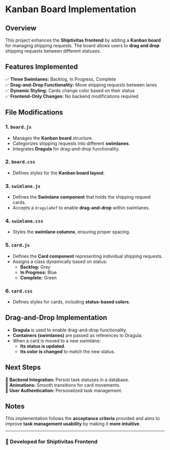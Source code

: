 # Kanban Board Implementation

## Overview
This project enhances the **Shiptivitas frontend** by adding a **Kanban board** for managing shipping requests. The board allows users to **drag and drop** shipping requests between different statuses.

## Features Implemented
✅ **Three Swimlanes:** Backlog, In Progress, Complete  
✅ **Drag-and-Drop Functionality:** Move shipping requests between lanes  
✅ **Dynamic Styling:** Cards change color based on their status  
✅ **Frontend-Only Changes:** No backend modifications required  

## File Modifications

### 1. `board.js`
- Manages the **Kanban board** structure.
- Categorizes shipping requests into different **swimlanes**.
- Integrates **Dragula** for drag-and-drop functionality.

### 2. `board.css`
- Defines styles for the **Kanban board layout**.

### 3. `swimlane.js`
- Defines the **Swimlane component** that holds the shipping request cards.
- Accepts a `dragulaRef` to enable **drag-and-drop** within swimlanes.

### 4. `swimlane.css`
- Styles the **swimlane columns**, ensuring proper spacing.

### 5. `card.js`
- Defines the **Card component** representing individual shipping requests.
- Assigns a class dynamically based on status:
  - **Backlog:** Grey  
  - **In Progress:** Blue  
  - **Complete:** Green  

### 6. `card.css`
- Defines styles for cards, including **status-based colors**.

## Drag-and-Drop Implementation
- **Dragula** is used to enable drag-and-drop functionality.
- **Containers (swimlanes)** are passed as references to Dragula.
- When a card is moved to a new swimlane:
  - **Its status is updated**.
  - **Its color is changed** to match the new status.

## Next Steps
🚀 **Backend Integration:** Persist task statuses in a database.  
🚀 **Animations:** Smooth transitions for card movements.  
🚀 **User Authentication:** Personalized task management.  

## Notes
This implementation follows the **acceptance criteria** provided and aims to improve **task management usability** by making it **more intuitive**.

---
### 📌 Developed for Shiptivitas Frontend  
